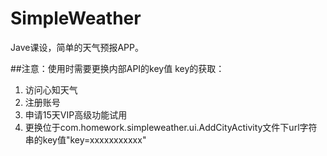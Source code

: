 # SimpleWeather
Jave课设，简单的天气预报APP。

##注意：使用时需要更换内部API的key值
key的获取：
1. 访问心知天气
1. 注册账号
1. 申请15天VIP高级功能试用
1. 更换位于com.homework.simpleweather.ui.AddCityActivity文件下url字符串的key值"key=xxxxxxxxxxx"

